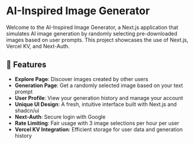 # AI-Inspired Image Generator

Welcome to the AI-Inspired Image Generator, a Next.js application that simulates AI image generation by randomly selecting pre-downloaded images based on user prompts. This project showcases the use of Next.js, Vercel KV, and Next-Auth.

## 🌟 Features

- **Explore Page**: Discover images created by other users
- **Generation Page**: Get a randomly selected image based on your text prompt
- **User Profile**: View your generation history and manage your account
- **Unique UI Design**: A fresh, intuitive interface built with Next.js and shadcn/ui
- **Next-Auth**: Secure login with Google
- **Rate Limiting**: Fair usage with 3 image selections per hour per user
- **Vercel KV Integration**: Efficient storage for user data and generation history

